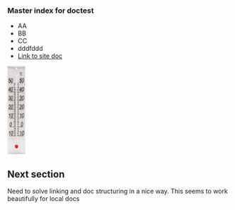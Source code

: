 ### Master index for doctest

* AA
* BB
* CC
* dddfddd
* [Link to site doc](https://github.com/handresen/doctest/edit/master/somecontent.md)

<img src="images/termo.jpg" width="40" height="200" />

## Next section
Need to solve linking and doc structuring in a nice way.
This seems to work beautifully for local docs
